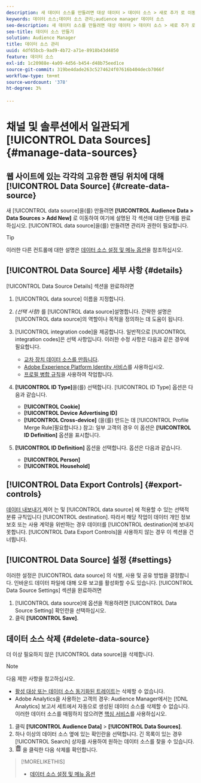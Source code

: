 ```yaml
---
description: 새 데이터 소스를 만들려면 대상 데이터 > 데이터 소스 > 새로 추가 로 이동하여 여기에 설명된 각 섹션에 대한 단계를 완료합니다. 데이터 소스를 만들려면 관리자 권한이 필요합니다.
keywords: 데이터 소스;데이터 소스 관리;audience manager 데이터 소스
seo-description: 새 데이터 소스를 만들려면 대상 데이터 > 데이터 소스 > 새로 추가 로 이동하여 여기에 설명된 각 섹션에 대한 단계를 완료합니다. 데이터 소스를 만들려면 관리자 권한이 필요합니다.
seo-title: 데이터 소스 만들기
solution: Audience Manager
title: 데이터 소스 관리
uuid: 4df65bcb-9ad9-4b72-a71e-8918b43d4850
feature: 데이터 소스
exl-id: 1c20988e-4a09-4d56-b454-d48b75eed1ce
source-git-commit: 319be4dade263c5274624f07616b404decb7066f
workflow-type: tm+mt
source-wordcount: '378'
ht-degree: 3%

---
```


# 채널 및 솔루션에서 일관되게 [!UICONTROL Data Sources] {#manage-data-sources}

## 웹 사이트에 있는 각각의 고유한 랜딩 위치에 대해 [!UICONTROL Data Source] {#create-data-source}

새 [!UICONTROL data source]을(를) 만들려면 **[!UICONTROL Audience Data > Data Sources > Add New]** 로 이동하여 여기에 설명된 각 섹션에 대한 단계를 완료하십시오. [!UICONTROL data source]을(를) 만들려면 관리자 권한이 필요합니다.

<!-- create-datasource.xml -->

>[!TIP]
>
>이러한 다른 컨트롤에 대한 설명은 [데이터 소스 설정 및 메뉴 옵션](../features/datasources-list-and-settings.md#settings-menu-options)을 참조하십시오.

## [!UICONTROL Data Source] 세부 사항 {#details}

[!UICONTROL Data Source Details] 섹션을 완료하려면

1. [!UICONTROL data source] 이름을 지정합니다.
1. *(선택 사항)* 를  [!UICONTROL data source]설명합니다. 간략한 설명은 [!UICONTROL data source]의 역할이나 목적을 정의하는 데 도움이 됩니다.
1. [!UICONTROL integration code]을 제공합니다. 일반적으로 [!UICONTROL integration codes]은 선택 사항입니다. 이러한 수정 사항은 다음과 같은 경우에 필요합니다.

   * [교차 장치 데이터 소스를 만듭니다](../features/profile-merge-rules/merge-rules-start.md#create-data-source).
   * [Adobe Experience Platform Identity 서비스](https://experienceleague.adobe.com/docs/id-service/using/home.html)를 사용하십시오.
   * [프로필 병합 규칙](../features/profile-merge-rules/merge-rules-start.md)을 사용하여 작업합니다.

1. **[!UICONTROL ID Type]**&#x200B;을(를) 선택합니다. [!UICONTROL ID Type] 옵션은 다음과 같습니다.

   * **[!UICONTROL Cookie]**
   * **[!UICONTROL Device Advertising ID]**
   * **[!UICONTROL Cross-device]** (을(를) 만드는 데  [!UICONTROL Profile Merge Rule]필요합니다.) 참고: 일부 고객의 경우 이 옵션은 **[!UICONTROL ID Definition]** 옵션을 표시합니다.

1. **[!UICONTROL ID Definition]** 옵션을 선택합니다. 옵션은 다음과 같습니다.

   * **[!UICONTROL Person]**
   * **[!UICONTROL Household]**

## [!UICONTROL Data Export Controls] {#export-controls}

[데이터 내보내기 ](../features/data-export-controls.md) 제어 는 및 [!UICONTROL data source] 에 적용할 수 있는 선택적 분류 규칙입니다 [!UICONTROL destination]. 따라서 해당 작업이 데이터 개인 정보 보호 또는 사용 계약을 위반하는 경우 데이터를 [!UICONTROL destination]에 보내지 못합니다. [!UICONTROL Data Export Controls]을 사용하지 않는 경우 이 섹션을 건너뜁니다.

## [!UICONTROL Data Source] 설정 {#settings}

이러한 설정은 [!UICONTROL data source] 의 식별, 사용 및 공유 방법을 결정합니다. 인바운드 데이터 파일에 대해 오류 보고를 활성화할 수도 있습니다. [!UICONTROL Data Source Settings] 섹션을 완료하려면

1. [!UICONTROL data source]에 옵션을 적용하려면 [!UICONTROL Data Source Setting] 확인란을 선택하십시오.
2. 클릭 **[!UICONTROL Save]**.

## 데이터 소스 삭제 {#delete-data-source}

<!-- t_datasource_delete.xml -->

더 이상 필요하지 않은 [!UICONTROL data source]을 삭제합니다.

>[!NOTE]
>
>다음 제한 사항을 참고하십시오.
>
>* [활성 대상 또는 데이터 소스 동기화된 트레이트](../features/traits/client-activity-synced-audience-traits.md)는 삭제할 수 없습니다.
>* Adobe Analytics을 사용하는 고객의 경우: Audience Manager에서는 [!DNL Analytics] 보고서 세트에서 자동으로 생성된 데이터 소스를 삭제할 수 없습니다. 이러한 데이터 소스를 매핑하지 않으려면 [핵심 서비스](https://experienceleague.adobe.com/docs/core-services/interface/about-core-services/core-services-landing.html)를 사용하십시오.


1. 클릭 **[!UICONTROL Audience Data]** > **[!UICONTROL Data Sources]**.
1. 하나 이상의 데이터 소스 옆에 있는 확인란을 선택합니다.
긴 목록이 있는 경우 [!UICONTROL Search] 상자를 사용하여 원하는 데이터 소스를 찾을 수 있습니다.
1. ![](assets/icon_trash.png) 을 클릭한 다음 삭제를 확인합니다.


>[!MORELIKETHIS]
>
>* [데이터 소스 설정 및 메뉴 옵션](../features/datasources-list-and-settings.md#settings-menu-options)

